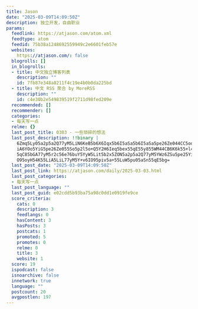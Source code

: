 ```yaml
---
title: Jason
date: "2025-03-09T14:09:50Z"
description: 独立开发，自由职业
params:
  feedlink: https://atjason.com/atom.xml
  feedtype: atom
  feedid: 75b38a1248692559949c2e6601feb57e
  websites:
    https://atjason.com/: false
  blogrolls: []
  in_blogrolls:
  - title: 中文独立博客列表
    description: ""
    id: 7fb87e348a8211f4c19e4b0b0da225bd
  - title: 中文 RSS 聚合 by MoreRSS
    description: ""
    id: c4e30b2e549839519f2711d98fed209e
  recommended: []
  recommender: []
  categories:
  - 每天写一点
  relme: {}
  last_post_title: 0303 - 一些琐碎的想法
  last_post_description: !!binary |
    6Zmq5Ly05a2p5a2Q77yM5LiN6KeB5b6X6Iqx5b6I5aSa5b6I5aSa5pe26Ze044CC5oqK5L
    iA6YOo5YiG5pe26Ze055So5p2l5o+Q5Y2H6Ieq5bex55qE55y855WM44CB6K6k55+l44CB
    5qC85bGA77yM5r2c56e76buY5YyW5Lit5b2x5ZON5a2p5a2Q77yM5YWz6ZSu5pe25Yi76I
    O95oyH54K55LiA5LiL77yM5Y+v6IO95piv5a+55LuW5pu05aSn55qE5bg=
  last_post_date: "2025-03-09T14:09:50Z"
  last_post_link: https://atjason.com/daily/2025-03-03.html
  last_post_categories:
  - 每天写一点
  last_post_language: ""
  last_post_guid: e02cdd5b93ba75a98c0dd1e0919fe9ce
  score_criteria:
    cats: 0
    description: 3
    feedlangs: 0
    hasContent: 3
    hasPosts: 3
    postcats: 1
    promoted: 5
    promotes: 0
    relme: 0
    title: 3
    website: 1
  score: 19
  ispodcast: false
  isnoarchive: false
  innetwork: true
  language: ""
  postcount: 20
  avgpostlen: 197
---
```

